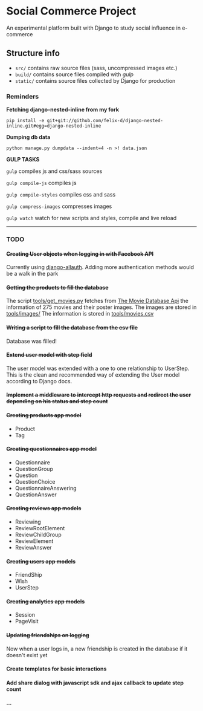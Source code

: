 # Social Commerce Project
An experimental platform built with Django to study social influence in e-commerce

## Structure info

* `src/` contains raw source files (sass, uncompressed images etc.)
* `build/` contains source files compiled with *gulp*
* `static/` contains source files collected by Django for production

### Reminders
**Fetching django-nested-inline from my fork**

`pip install -e git+git://github.com/felix-d/django-nested-inline.git#egg=django-nested-inline`

**Dumping db data**

`python manage.py dumpdata --indent=4 -n >! data.json`

**GULP TASKS**

`gulp` compiles js and css/sass sources

`gulp compile-js` compiles js

`gulp compile-styles` compiles css and sass

`gulp compress-images` compresses images

`gulp watch` watch for new scripts and styles, compile and live reload

* * *
### TODO
#### ~~Creating User objects when logging in with Facebook API~~
Currently using [django-allauth](https://github.com/pennersr/django-allauth).
Adding more authentication methods would be a walk in the park
#### ~~Getting the products to fill the database~~
The script [tools/get_movies.py](https://github.com/felix-d/social-commerce-project/blob/master/tools/get_movies.py) fetches from [The Movie Database Api](https://www.themoviedb.org/documentation/api) the information of 275 movies and their poster images.
The images are stored in [tools/images/](https://github.com/felix-d/social-commerce-project/tree/master/tools/images)
The information is stored in [tools/movies.csv](https://github.com/felix-d/social-commerce-project/blob/master/tools/movies.csv#L9)
#### ~~Writing a script to fill the database from the csv file~~
Database was filled!
#### ~~Extend user model with step field~~
The user model was extended with a one to one relationship to UserStep. This is the clean and recommended way of extending the User model
according to Django docs.
#### ~~Implement a middleware to intercept http requests and redirect the user depending on his status and step count~~
#### ~~Creating products app model~~

* Product
* Tag

#### ~~Creating questionnaires app model~~

* Questionnaire
* QuestionGroup
* Question
* QuestionChoice
* QuestionnaireAnswering
* QuestionAnswer

#### ~~Creating reviews app models~~

* Reviewing
* ReviewRootElement
* ReviewChildGroup
* ReviewElement
* ReviewAnswer

#### ~~Creating users app models~~

* FriendShip
* Wish
* UserStep

#### ~~Creating analytics app models~~

* Session
* PageVisit

#### ~~Updating friendships on logging~~

Now when a user logs in, a new friendship is created in the database if it doesn't exist yet

#### Create templates for basic interactions
#### Add share dialog with javascript sdk and ajax callback to update step count
#### ...
